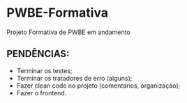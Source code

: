 # PWBE-Formativa
Projeto Formativa de PWBE em andamento
## PENDÊNCIAS:
- Terminar os testes;
- Terminar os tratadores de erro (alguns);
- Fazer clean code no projeto (comentários, organização);
- Fazer o frontend.
